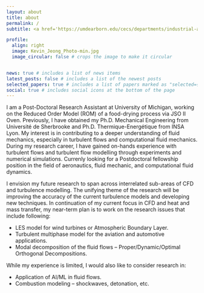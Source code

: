 ```yaml
---
layout: about
title: about
permalink: /
subtitle: <a href='https://umdearborn.edu/cecs/departments/industrial-and-manufacturing-systems-engineering'>University of Michgian</a>

profile:
  align: right
  image: Kevin_Jeong_Photo-min.jpg
  image_circular: false # crops the image to make it circular


news: true # includes a list of news items
latest_posts: false # includes a list of the newest posts
selected_papers: true # includes a list of papers marked as "selected={true}"
social: true # includes social icons at the bottom of the page
---
```


I am a Post-Doctoral Research Assistant at University of Michigan, working on the Reduced Order Model (ROM) of a food-drying process via JSO II Oven. Previously, I have obtained my Ph.D. Mechanical Engineering from Université de Sherbrooke and Ph.D. Thermique-Energétique from INSA Lyon. My interest is in contributing to a deeper understanding of fluid mechanics, especially in turbulent flows and computational fluid mechanics. During my research career, I have gained on-hands experience with turbulent flows and turbulent flow modelling through experiments and numerical simulations. Currenly looking for a Postdoctoral fellowship position in the field of aeronautics, fluid mechanic, and computational fluid dynamics. 

I envision my future research to span across interrelated sub-areas of CFD and turbulence modelling. The unifying theme of the research will be improving the accuracy of the current turbulence models and developing new techniques. 
In continuation of my current focus in CFD and heat and mass transfer, my near-term plan is to work on the research issues that include following:
-	LES model for wind turbines or Atmospheric Boundary Layer.
-	Turbulent multiphase model for the aviation and automotive applications.
-	Modal decomposition of the fluid flows – Proper/Dynamic/Optimal Orthogonal Decompositions.

While my experience is limited, I would also like to consider research in:
-	Application of AI/ML in fluid flows. 
-	Combustion modeling – shockwaves, detonation, etc. 
